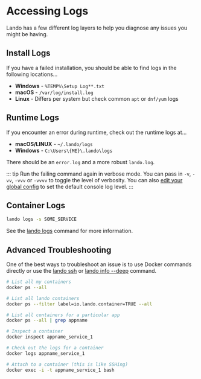 # Accessing Logs

Lando has a few different log layers to help you diagnose any issues you might be having.

## Install Logs

If you have a failed installation, you should be able to find logs in the following locations...

*   **Windows** - `%TEMP%\Setup Log**.txt`
*   **macOS** - `/var/log/install.log`
*   **Linux** - Differs per system but check common `apt` or `dnf/yum` logs

## Runtime Logs

If you encounter an error during runtime, check out the runtime logs at...

*   **macOS/LINUX** - `~/.lando/logs`
*   **Windows** - `C:\Users\{ME}\.lando\logs`

There should be an `error.log` and a more robust `lando.log`.

::: tip
Run the failing command again in verbose mode. You can pass in `-v`, `-vv`, `-vvv` or `-vvvv` to toggle the level of verbosity. You can also [edit your global config](./../config/global.html) to set the default console log level.
:::

## Container Logs

```bash
lando logs -s SOME_SERVICE
```

See the [lando logs](./../cli/logs.md) command for more information.

## Advanced Troubleshooting

One of the best ways to troubleshoot an issue is to use Docker commands directly or use the [lando ssh](./../cli/ssh.md) or [lando info --deep](./../cli/info.md) command.

```bash
# List all my containers
docker ps --all

# List all lando containers
docker ps --filter label=io.lando.container=TRUE --all

# List all containers for a particular app
docker ps --all | grep appname

# Inspect a container
docker inspect appname_service_1

# Check out the logs for a container
docker logs appname_service_1

# Attach to a container (this is like SSHing)
docker exec -i -t appname_service_1 bash
```
